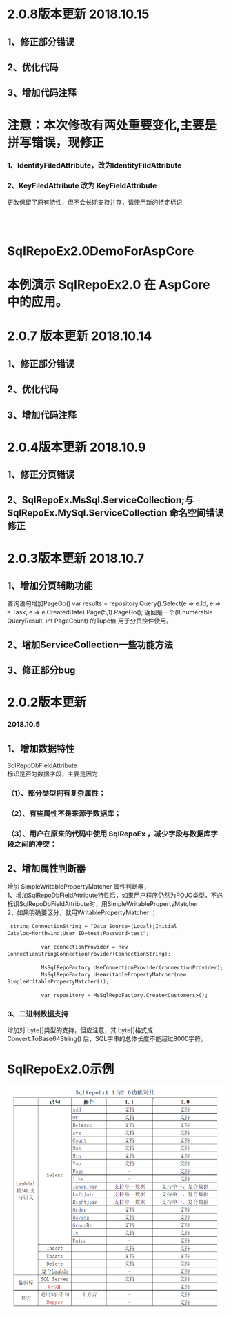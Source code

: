 
# 2.0.8版本更新 2018.10.15

## 1、修正部分错误
## 2、优化代码
## 3、增加代码注释

# 注意：本次修改有两处重要变化,主要是拼写错误，现修正

### 1、IdentityFiledAttribute，改为IdentityFildAttribute
### 2、KeyFiledAttribute 改为 KeyFieldAttribute

更改保留了原有特性，但不会长期支持并存，请使用新的特定标识

</br>
</br>

# SqlRepoEx2.0DemoForAspCore

# 本例演示 SqlRepoEx2.0 在 AspCore 中的应用。


# 2.0.7 版本更新 2018.10.14
## 1、修正部分错误
## 2、优化代码
## 3、增加代码注释


# 2.0.4版本更新 2018.10.9
 ## 1、修正分页错误
 ## 2、SqlRepoEx.MsSql.ServiceCollection;与SqlRepoEx.MySql.ServiceCollection 命名空间错误修正
 
# 2.0.3版本更新 2018.10.7
## 1、增加分页辅助功能

查询语句增加PageGo()
var results = repository.Query().Select(e => e.Id, e => e.Task, e => e.CreatedDate).Page(5,1).PageGo();
返回是一个(IEnumerable<TEntity> QueryResult, int PageCount) 的Tupe值
用于分页控件使用。

## 2、增加ServiceCollection一些功能方法

## 3、修正部分bug


 
 # 2.0.2版本更新
 ### 2018.10.5
## 1、增加数据特性 
SqlRepoDbFieldAttribute<br/>
标识是否为数据字段，主要是因为<br/>
### （1）、部分类型拥有复杂属性；<br/>
### （2）、有些属性不是来源于数据库；<br/>
### （3）、用户在原来的代码中使用 SqlRepoEx ，减少字段与数据库字段之间的冲突；<br/>
## 2、增加属性判断器
 增加 SimpleWritablePropertyMatcher 属性判断器，<br/>
  1、增加SqlRepoDbFieldAttribute特性后，如果用户程序仍然为POJO类型，不必标识SqlRepoDbFieldAttribute时，用SimpleWritablePropertyMatcher<br/>
  2、如果明确要区分，就用WritablePropertyMatcher ；<br/>
 ~~~
  string ConnectionString = "Data Source=(Local);Initial Catalog=Northwind;User ID=test;Password=test";

            var connectionProvider = new ConnectionStringConnectionProvider(ConnectionString);

            MsSqlRepoFactory.UseConnectionProvider(connectionProvider);
            MsSqlRepoFactory.UseWritablePropertyMatcher(new SimpleWritablePropertyMatcher());

            var repository = MsSqlRepoFactory.Create<Customers>();
~~~
### 3、二进制数据支持
  增加对 byte[]类型的支持，但应注意，其 byte[]格式成 Convert.ToBase64String() 后，SQL字串的总体长度不能超过8000字符。<br/>

# SqlRepoEx2.0示例


![image](https://raw.githubusercontent.com/AzThinker/SqlRepoEx2.0Demo/master/Demos/GettingStartedStatic/SqlRepoEx1.1与2.0功能对比.png)
